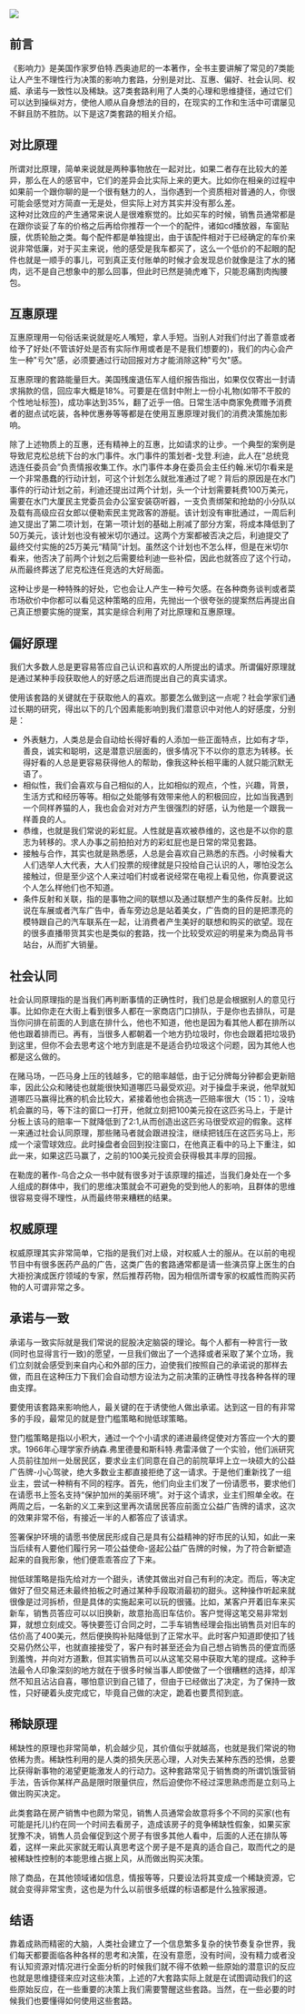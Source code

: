 ![](https://img.alicdn.com/tfs/TB1LYpTL1L2gK0jSZFmXXc7iXXa-260-260.jpg)
## 前言

《影响力》是美国作家罗伯特.西奥迪尼的一本著作，全书主要讲解了常见的7类能让人产生不理性行为决策的影响力套路，分别是对比、互惠、偏好、社会认同、权威、承诺与一致性以及稀缺。这7类套路利用了人类的心理和思维捷径，通过它们可以达到操纵对方，使他人顺从自身想法的目的，在现实的工作和生活中可谓屡见不鲜且防不胜防。以下是这7类套路的相关介绍。

## 对比原理

所谓对比原理，简单来说就是两种事物放在一起对比，如果二者存在比较大的差异，那么在人的感官中，它们的差异会比实际上来的更大。比如你在相亲的过程中如果前一个跟你聊的是一个很有魅力的人，当你遇到一个资质相对普通的人，你很可能会感觉对方简直一无是处，但实际上对方其实并没有那么差。  
这种对比效应的产生通常来说人是很难察觉的。比如买车的时候，销售员通常都是在跟你谈妥了车的价格之后再给你推荐一个一个的配件，诸如cd播放器，车窗贴膜，优质轮胎之类。每个配件都是单独提出，由于该配件相对于已经确定的车价来说非常低廉，对于买主来说，他的感受是我车都买了，这么一个低价的不起眼的配件也就是一顺手的事儿，可到真正支付账单的时候才会发现总价就像是注了水的猪肉，远不是自己想象中的那么回事，但此时已然是骑虎难下，只能忍痛割肉掏腰包。

## 互惠原理

互惠原理用一句俗话来说就是吃人嘴短，拿人手短。当别人对我们付出了善意或者给予了好处(不管该好处是否有实际作用或者是不是我们想要的)，我们的内心会产生一种"亏欠"感，必须要通过行动回报对方才能消除这种"亏欠"感。  

互惠原理的套路能量巨大。美国残废退伍军人组织报告指出，如果仅仅寄出一封请求捐款的信，回应率大概是18%。可要是在信封中附上一份小礼物(如带不干胶的个性地址标签)，成功率达到35%，翻了近乎一倍。日常生活中商家免费赠予消费者的甜点试吃装，各种优惠券等等都是在使用互惠原理对我们的消费决策施加影响。  

除了上述物质上的互惠，还有精神上的互惠，比如请求的让步。一个典型的案例是导致尼克松总统下台的水门事件。水门事件的策划者-戈登.利迪，此人在“总统竞选连任委员会”负责情报收集工作。水门事件本身在委员会主任约翰.米切尔看来是一个非常愚蠢的行动计划，可这个计划怎么就批准通过了呢？背后的原因是在水门事件的行动计划之前，利迪还提出过两个计划，头一个计划需要耗费100万美元，需要在水门大厦民主党委员会办公室安装窃听器，一支负责绑架和抢劫的小分队以及载有高级应召女郎以便勒索民主党政客的游艇。该计划没有审批通过，一周后利迪又提出了第二项计划，在第一项计划的基础上削减了部分方案，将成本降低到了50万美元，该计划也没有被米切尔通过。这两个方案都被否决之后，利迪提交了最终交付实施的25万美元“精简”计划。虽然这个计划也不怎么样，但是在米切尔看来，他否决了前两个计划之后需要给利迪一些补偿，因此也就答应了这个行动，从而最终葬送了尼克松连任竞选的大好局面。  

这种让步是一种特殊的好处，它也会让人产生一种亏欠感。在各种商务谈判或者菜市场砍价中你都可以看见这种策略的应用，先抛出一个很夸张的提案然后再提出自己真正想要实施的提案，其实是综合利用了对比原理和互惠原理。


## 偏好原理

我们大多数人总是更容易答应自己认识和喜欢的人所提出的请求。所谓偏好原理就是通过某种手段获取他人的好感之后进而提出自己的真实请求。  

使用该套路的关键就在于获取他人的喜欢。那要怎么做到这一点呢？社会学家们通过长期的研究，得出以下的几个因素能影响到我们潜意识中对他人的好感度，分别是：  
* 外表魅力，人类总是会自动给长得好看的人添加一些正面特点，比如有才华，善良，诚实和聪明，这是潜意识层面的，很多情况下不以你的意志为转移。长得好看的人总是更容易获得他人的帮助，像我这种长相平庸的人就只能沉默无语了。
* 相似性，我们会喜欢与自己相似的人，比如相似的观点，个性，兴趣，背景，生活方式和经历等等。相似之处能够有效带来他人的积极回应，比如当我遇到一个同样养猫的人，我也会会对对方产生很强烈的好感，认为他是一个跟我一样善良的人。 
* 恭维，也就是我们常说的彩虹屁。人性就是喜欢被恭维的，这也是不以你的意志为转移的。求人办事之前拍拍对方的彩虹屁也是日常的常见套路。  
* 接触与合作，其实也就是熟悉感，人总是会喜欢自己熟悉的东西。小时候看大人们选举人大代表，大人们投票的规律就是只投给自己认识的人，哪怕没怎么接触过，但是至少这个人来过咱们村或者说经常在电视上看见他，你真要说这个人怎么样他们也不知道。  
* 条件反射和关联，指的是事物之间的联想以及通过联想产生的条件反射。比如说在车展或者汽车广告中，香车旁边总是站着美女，广告商的目的是把漂亮的模特跟自己的汽车联系在一起，让消费者产生美好的联想和购买的欲望。现在的很多直播带货其实也是类似的套路，找一个比较受欢迎的明星来为商品背书站台，从而扩大销量。

## 社会认同

社会认同原理指的是当我们再判断事情的正确性时，我们总是会根据别人的意见行事。比如你走在大街上看到很多人都在一家商店门口排队，于是你也去排队，可是当你问排在前面的人到底在排什么，他也不知道，他也是因为看其他人都在排所以他也跟着排而已。再有，当很多人都朝着一个地方扔垃圾时，你也会跟着把垃圾扔到这里，但你不会去思考这个地方到底是不是适合扔垃圾这个问题，因为其他人也都是这么做的。  

在赌马场，一匹马身上压的钱越多，它的赔率越低，由于记分牌每分钟都会更新赔率，因此公众和赌徒也就能很快知道哪匹马最受欢迎。对于操盘手来说，他早就知道哪匹马赢得比赛的机会比较大，紧接着他也会挑选一匹赔率很大（15：1），没啥机会赢的马，等下注的窗口一打开，他就立刻把100美元投在这匹劣马上，于是计分板上该马的赔率一下就降低到了2:1,从而创造出这匹劣马很受欢迎的假象。这样一来通过社会认同原理，那些赌马者就会跟进投注，继续把钱压在这匹劣马上，形成一个滚雪球效应。此时操盘者会回到投注窗口，在他真正看中的马上下重注，如此一来，如果这匹马赢了，之前的100美元投资会获得极其丰厚的回报。

在勒庞的著作-乌合之众一书中就有很多对于该原理的描述，当我们身处在一个多人组成的群体中，我们的思维决策就会不可避免的受到他人的影响，且群体的思维很容易变得不理性，从而最终带来糟糕的结果。  

## 权威原理

权威原理其实非常简单，它指的是我们对上级，对权威人士的服从。在以前的电视节目中有很多医药产品的广告，这类广告的套路通常都是请一些演员穿上医生的白大褂扮演成医疗领域的专家，然后推荐药物，因为相信所谓专家的权威性而购买药物的人可谓非常之多。

## 承诺与一致

承诺与一致实际就是我们常说的屁股决定脑袋的理论。每个人都有一种言行一致(同时也显得言行一致)的愿望，一旦我们做出了一个选择或者采取了某个立场，我们立刻就会感受到来自内心和外部的压力，迫使我们按照自己的承诺说的那样去做，而且在这种压力下我们会自动想方设法为之前决策的正确性寻找各种各样的理由支撑。  

要使用该套路来影响他人，最关键的在于诱使他人做出承诺。达到这一目的有非常多的手段，最常见的就是登门槛策略和抛低球策略。  

登门槛策略是指以小积大，通过一个个小请求的递进最终促使对方答应一个大的要求。1966年心理学家乔纳森.弗里德曼和斯科特.弗雷泽做了一个实验，他们派研究人员前往加州一处居民区，要求业主们同意在自己的前院草坪上立一块硕大的公益广告牌-小心驾驶，绝大多数业主都直接拒绝了这一请求。于是他们重新找了一组业主，尝试一种稍有不同的程序。首先，他们向业主们发了一份请愿书，要求他们在请愿书上签名支持“保护加州的美丽环境”。对于这个请求，业主们照单全收。在两周之后，一名新的义工来到这里再次请居民答应前面立公益广告牌的请求，这次的效果非常不俗，有接近一半的人都答应了该请求。  

签署保护环境的请愿书使居民形成自己是具有公益精神的好市民的认知，如此一来当后续有人要他们履行另一项公益使命-竖起公益广告牌的时候，为了符合新塑造起来的自我形象，他们便乖乖答应了下来。  

抛低球策略是指先给对方一个甜头，诱使其做出对自己有利的决定。而后，等决定做好了但交易还未最终拍板之时通过某种手段取消最初的甜头。这种操作听起来就很像是过河拆桥，但是具体的实施起来可以玩的很骚。比如，某客户开着旧车来买新车，销售员答应可以以旧换新，故意抬高旧车估价。客户觉得这笔交易非常划算，就想立刻成交。等快要签订合同之时，二手车销售经理会指出销售员对旧车的估价高了400美元，然后便换购补贴降低到了正常水平。此时客户知道即使扣了钱交易仍然公平，也就直接接受了，客户有时甚至还会为自己想占销售员的便宜而感到羞愧，并向对方道歉，但其实销售员可以从这笔交易中获取大笔的提成。这种手法最令人印象深刻的地方就在于很多时候当事人即使做了一个很糟糕的选择，却浑然不知且沾沾自喜，哪怕意识到自己错了，但由于已经做出了决定，为了保持一致性，只好硬着头皮完成它，毕竟自己做的决定，跪着也要贯彻到底。

## 稀缺原理

稀缺性的原理也非常简单，机会越少见，其价值似乎就越高，也就是我们常说的物依稀为贵。稀缺性利用的是人类的损失厌恶心理，人对失去某种东西的恐惧，总要比获得新事物的渴望更能激发人的行动力。这种套路常见于销售商的所谓饥饿营销手法，告诉你某样产品是限时限量供应，然后迫使你不经过深思熟虑而是立刻马上做出购买决定。  

此类套路在房产销售中也颇为常见，销售人员通常会故意将多个不同的买家(也有可能是托儿)约在同一个时间去看房子，造成该房子的竞争稀缺性假象，如果买家犹豫不决，销售人员会催促到这个房子有很多其他人看中，后面的人还在排队等着，这样一来此买家就无暇认真思考这个房子是不是真的适合自己，取而代之的是被稀缺性控制的本能思维占据上风，从而做出购买决策。  

除了商品，在其他领域诸如信息，情报等等，只要设法将其变成一个稀缺资源，它就会变得非常宝贵，这也是为什么以前很多纸媒的标语都是什么独家报道。  

## 结语

靠着成熟而精密的大脑，人类社会建立了一个信息繁多复杂的快节奏复杂世界，我们每天都要面临各种各样的思考和决策，在没有意愿，没有时间，没有精力或者没有认知资源对情况进行全面分析的时候我们就不得不依赖一些原始的潜意识的反应也就是思维捷径来应对这些决策，上述的7大套路实际上就是在试图调动我们的这些原始反应，在一些重要的决策上我们需要警醒这些套路。当然，在一些必要的时候我们也要懂得如何使用这些套路。